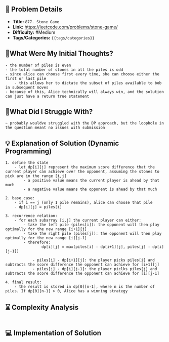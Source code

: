 ## 📝 Problem Details

- **Title:** `877. Stone Game`
- **Link:** https://leetcode.com/problems/stone-game/
- **Difficulty:** #Medium 
- **Tags/Categories:** `{{tags/categories}}`

## 💭What Were My Initial Thoughts?

```
- the number of piles is even
- the total number of stones in all the piles is odd
- since alice can choose first every time, she can choose either the first or last pile
	- this allows her to dictate the subset of piles available to bob in subsequent moves
- because of this, Alice technically will always win, and the solution can just have a return true statement
```

## 🤔What Did I Struggle With?

```
~ probably wouldve struggled with the DP approach, but the loophole in the question meant no issues with submission
```

## 💡 Explanation of Solution (Dynamic Programming)

```
1. define the state
	- let dp[i][j] represent the maximum score difference that the current player can achieve over the opponent, assuming the stones to pick are in the range [i,j]
		- a positive value means the current player is ahead by that much
		- a negative value means the opponent is ahead by that much

2. base case:
	- if i == j (only 1 pile remains), alice can choose that pile
	- dp[i][j] = piles[i]

3. recurrence relation:
	- for each subarray [i,j] the current player can either:
		- take the left pile (piles[i]): the opponent will then play optimally for the new range [i+1][j]
		- take the right pile (piles[j]): the opponent will then play optimally for the new range [i][j-1]
		- therefore:
				dp[i][j] = max(piles[i] - dp[i+1][j], piles[j] - dp[i][j-1])
			
			- piles[i] - dp[i+1][j]: the player picks piles[i] and subtracts the score difference the opponent can achieve for [i+1][j]
			- piles[j] - dp[i][j-1]: the player piclks piles[j] and subtracts the score difference the opponent can achieve for [i][j-1]

4. final result:
	- the result is stored in dp[0][n-1], where n is the number of piles. If dp[0][n-1] > 0, Alice has a winning strategy
```

## ⌛ Complexity Analysis

```

```

## 💻 Implementation of Solution

```cpp

```